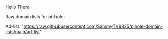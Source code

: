 Hello There

Raw domain lists for pi-hole:

Ad-list: "https://raw.githubusercontent.com/SammyTV9825/pihole-domain-lists/main/ad-list"
